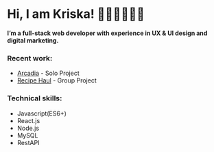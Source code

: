 # Hi, I am Kriska! 👧🏻🇵🇭👋🏼    

**I’m a full-stack web developer with experience in UX & UI design and digital marketing.**   
    
### Recent work:   
* [Arcadia](https://github.com/krdlange/arcadia) - Solo Project  
* [Recipe Haul](https://github.com/CodeOp-tech/FSPT12-final-project) - Group Project   
   
### Technical skills:   
* Javascript(ES6+)   
* React.js   
* Node.js   
* MySQL   
* RestAPI   

<!---
krdlange/krdlange is a ✨ special ✨ repository because its `README.md` (this file) appears on your GitHub profile.
You can click the Preview link to take a look at your changes.
--->
